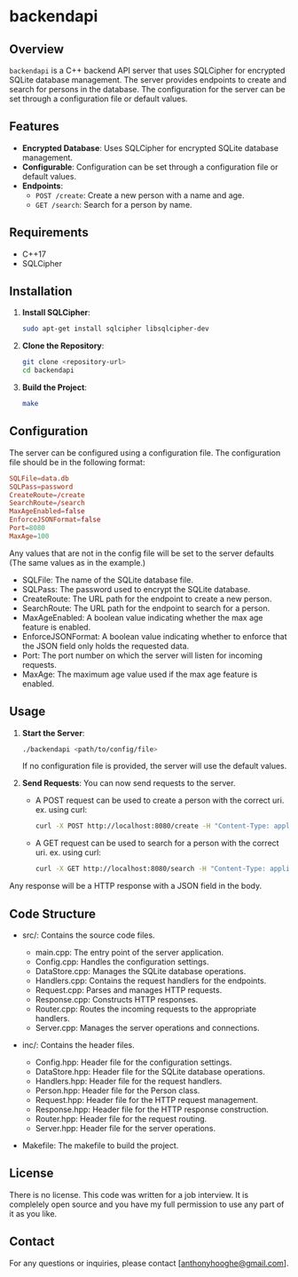 # backendapi

## Overview

`backendapi` is a C++ backend API server that uses SQLCipher for encrypted SQLite database management. The server provides endpoints to create and search for persons in the database. The configuration for the server can be set through a configuration file or default values.

## Features

- **Encrypted Database**: Uses SQLCipher for encrypted SQLite database management.
- **Configurable**: Configuration can be set through a configuration file or default values.
- **Endpoints**:
  - `POST /create`: Create a new person with a name and age.
  - `GET /search`: Search for a person by name.

## Requirements

- C++17
- SQLCipher

## Installation

1. **Install SQLCipher**:
   ```sh
   sudo apt-get install sqlcipher libsqlcipher-dev
   ```

2. **Clone the Repository**:
    ```sh
    git clone <repository-url>
    cd backendapi
    ```

3. **Build the Project**:
    ```sh
    make
    ```

## Configuration

The server can be configured using a configuration file. The configuration file should be in the following format:
```conf
SQLFile=data.db
SQLPass=password
CreateRoute=/create
SearchRoute=/search
MaxAgeEnabled=false
EnforceJSONFormat=false
Port=8080
MaxAge=100
```
Any values that are not in the config file will be set to the server defaults (The same values as in the example.)

- SQLFile: The name of the SQLite database file.
- SQLPass: The password used to encrypt the SQLite database.
- CreateRoute: The URL path for the endpoint to create a new person.
- SearchRoute: The URL path for the endpoint to search for a person.
- MaxAgeEnabled: A boolean value indicating whether the max age feature is enabled.
- EnforceJSONFormat: A boolean value indicating whether to enforce that the JSON field only holds the requested data.
- Port: The port number on which the server will listen for incoming requests.
- MaxAge: The maximum age value used if the max age feature is enabled.

## Usage

1. **Start the Server**:
    ```sh
    ./backendapi <path/to/config/file>
    ```
    If no configuration file is provided, the server will use the default values.

2. **Send Requests**:
You can now send requests to the server. 
    - A POST request can be used to create a person with the correct uri. 
        ex. using curl: 
        ```sh
        curl -X POST http://localhost:8080/create -H "Content-Type: application/json" -d '{"name":"Anthony", "age":25}'
        ```
    - A GET request can be used to search for a person with the correct uri.
        ex. using curl:
        ```sh
        curl -X GET http://localhost:8080/search -H "Content-Type: application/json" -d '{"name":"Anthony"}'
        ```

Any response will be a HTTP response with a JSON field in the body. 

## Code Structure

- src/: Contains the source code files.
    - main.cpp: The entry point of the server application.
    - Config.cpp: Handles the configuration settings.
    - DataStore.cpp: Manages the SQLite database operations.
    - Handlers.cpp: Contains the request handlers for the endpoints.
    - Request.cpp: Parses and manages HTTP requests.
    - Response.cpp: Constructs HTTP responses.
    - Router.cpp: Routes the incoming requests to the appropriate handlers.
    - Server.cpp: Manages the server operations and connections.

- inc/: Contains the header files.
    - Config.hpp: Header file for the configuration settings.
    - DataStore.hpp: Header file for the SQLite database operations.
    - Handlers.hpp: Header file for the request handlers.
    - Person.hpp: Header file for the Person class.
    - Request.hpp: Header file for the HTTP request management.
    - Response.hpp: Header file for the HTTP response construction.
    - Router.hpp: Header file for the request routing.
    - Server.hpp: Header file for the server operations.

- Makefile: The makefile to build the project.

## License
There is no license. This code was written for a job interview. It is complelely open source and you have my full permission to use any part of it as you like.

## Contact
For any questions or inquiries, please contact [anthonyhooghe@gmail.com].

